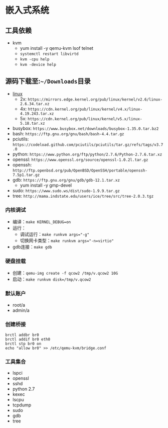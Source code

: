 # 嵌入式系统

## 工具依赖

- kvm
  - yum install -y qemu-kvm lsof telnet
  - `systemctl restart libvirtd`
  - `kvm -cpu help`
  - `kvm -device help`

## 源码下载至:`~/Downloads`目录

- [linux](https://www.kernel.org/)
  - 2x: `https://mirrors.edge.kernel.org/pub/linux/kernel/v2.6/linux-2.6.34.tar.xz`
  - 4x: `https://cdn.kernel.org/pub/linux/kernel/v4.x/linux-4.19.243.tar.xz`
  - 5x: `https://cdn.kernel.org/pub/linux/kernel/v5.x/linux-5.18.tar.xz`
- busybox: `https://www.busybox.net/downloads/busybox-1.35.0.tar.bz2`
- bash: `https://ftp.gnu.org/gnu/bash/bash-4.4.tar.gz`
- pciutils: `https://codeload.github.com/pciutils/pciutils/tar.gz/refs/tags/v3.7.0`
- python: `https://www.python.org/ftp/python/2.7.6/Python-2.7.6.tar.xz`
- openssl: `https://www.openssl.org/source/openssl-1.0.2l.tar.gz`
- openssh: `http://ftp.openbsd.org/pub/OpenBSD/OpenSSH/portable/openssh-7.5p1.tar.gz`
- gdb: `https://ftp.gnu.org/gnu/gdb/gdb-12.1.tar.xz`
  - yum install -y gmp-devel
- sudo: `https://www.sudo.ws/dist/sudo-1.9.9.tar.gz`
- tree: `http://mama.indstate.edu/users/ice/tree/src/tree-2.0.3.tgz`

### 内核调试

- 编译：`make KERNEL_DEBUG=on`
- 运行：
  - 调试运行：`make runkvm args="-g"`
  - 切换网卡类型：`make runkvm args="-n=virtio"`
- gdb连接：`make gdb`

### 硬盘挂载

- 创建：`qemu-img create -f qcow2 /tmp/v.qcow2 10G`
- 启动：`make runkvm disk=/tmp/v.qcow2`

### 默认账户

- root/a
- admin/a

### 创建桥接

```
brctl addbr br0
brctl addif br0 eth0
brctl stp br0 on
echo "allow br0" >> /etc/qemu-kvm/bridge.conf
```

### 工具集合

- lspci
- openssl
- sshd
- python 2.7
- kexec
- lscpu
- tcpdump
- sudo
- gdb
- tree